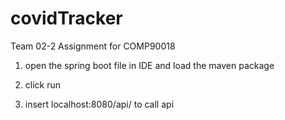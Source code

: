 # covidTracker
Team 02-2 Assignment for COMP90018


1. open the spring boot file in IDE and load the maven package

2. click run 

3. insert localhost:8080/api/ to call api
